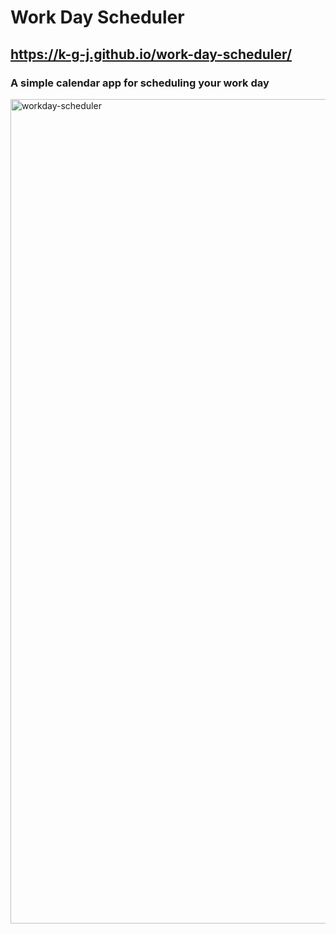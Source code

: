 # Work Day Scheduler
## https://k-g-j.github.io/work-day-scheduler/ 
### A simple calendar app for scheduling your work day
<img width="1319" alt="workday-scheduler" src="https://user-images.githubusercontent.com/91970214/148704359-c797aa5d-be89-4d09-9db0-cbdba1591457.png">
